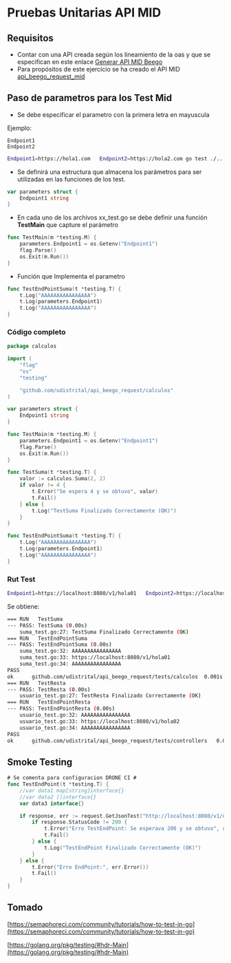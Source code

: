 # Pruebas Unitarias API MID


## Requisitos

- Contar con una API creada según los lineamiento de la oas y que se especifican en este enlace [Generar API MID Beego]()
- Para propósitos de este ejercicio se ha creado el API MID [api_beego_request_mid]()

## Paso de parametros para los Test Mid

- Se debe especificar el parametro con la primera letra en mayuscula

Ejemplo:

    Endpoint1
    Endpoint2

```bash
Endpoint1=https://hola1.com   Endpoint2=https://hola2.com go test ./... -v
```

- Se definirá una  estructura que almacena los parámetros para ser utilizadas en las funciones de los test.

```go
var parameters struct {
	Endpoint1 string
}
```

- En cada uno de los archivos xx_test.go se debe definir una función **TestMain** que capture el parámetro

```go
func TestMain(m *testing.M) {
	parameters.Endpoint1 = os.Getenv("Endpoint1")
	flag.Parse()
	os.Exit(m.Run())
}
```

- Función que Implementa el parametro

```go
func TestEndPointSuma(t *testing.T) {
	t.Log("AAAAAAAAAAAAAAAA")
	t.Log(parameters.Endpoint1)
	t.Log("AAAAAAAAAAAAAAAA")
}
```

### Código completo


```go
package calculos

import (
	"flag"
	"os"
	"testing"

	"github.com/udistrital/api_beego_request/calculos"
)

var parameters struct {
	Endpoint1 string
}

func TestMain(m *testing.M) {
	parameters.Endpoint1 = os.Getenv("Endpoint1")
	flag.Parse()
	os.Exit(m.Run())
}

func TestSuma(t *testing.T) {
	valor := calculos.Suma(2, 2)
	if valor != 4 {
		t.Error("Se espera 4 y se obtuvo", valor)
		t.Fail()
	} else {
		t.Log("TestSuma Finalizado Correctamente (OK)")
	}
}

func TestEndPointSuma(t *testing.T) {
	t.Log("AAAAAAAAAAAAAAAA")
	t.Log(parameters.Endpoint1)
	t.Log("AAAAAAAAAAAAAAAA")
}
```

### Rut Test

```bash
Endpoint1=https://localhost:8080/v1/hola01   Endpoint2=https://localhost:8080/v1/hola02 go test ./... -v
```

Se obtiene:

```bash
=== RUN   TestSuma
--- PASS: TestSuma (0.00s)
    suma_test.go:27: TestSuma Finalizado Correctamente (OK)
=== RUN   TestEndPointSuma
--- PASS: TestEndPointSuma (0.00s)
    suma_test.go:32: AAAAAAAAAAAAAAAA
    suma_test.go:33: https://localhost:8080/v1/hola01
    suma_test.go:34: AAAAAAAAAAAAAAAA
PASS
ok  	github.com/udistrital/api_beego_request/tests/calculos	0.001s
=== RUN   TestResta
--- PASS: TestResta (0.00s)
    usuario_test.go:27: TestResta Finalizado Correctamente (OK)
=== RUN   TestEndPointResta
--- PASS: TestEndPointResta (0.00s)
    usuario_test.go:32: AAAAAAAAAAAAAAAA
    usuario_test.go:33: https://localhost:8080/v1/hola02
    usuario_test.go:34: AAAAAAAAAAAAAAAA
PASS
ok  	github.com/udistrital/api_beego_request/tests/controllers	0.003s
```

## Smoke Testing

```go
# Se comenta para configuracion DRONE CI #
func TestEndPoint(t *testing.T) {
	//var data1 map[string]interface{}
	//var data2 []interface{}
	var data3 interface{}

	if response, err := request.GetJsonTest("http://localhost:8080/v1/usuario", &data3); err == nil {
		if response.StatusCode != 200 {
			t.Error("Erro TestEndPoint: Se esperava 200 y se obtuvo", response.StatusCode)
			t.Fail()
		} else {
			t.Log("TestEndPoint Finalizado Correctamente (OK)")
		}
	} else {
		t.Error("Erro EndPoint:", err.Error())
		t.Fail()
	}
}
```

## Tomado

[https://semaphoreci.com/community/tutorials/how-to-test-in-go](https://semaphoreci.com/community/tutorials/how-to-test-in-go)

[https://golang.org/pkg/testing/#hdr-Main](https://golang.org/pkg/testing/#hdr-Main)
